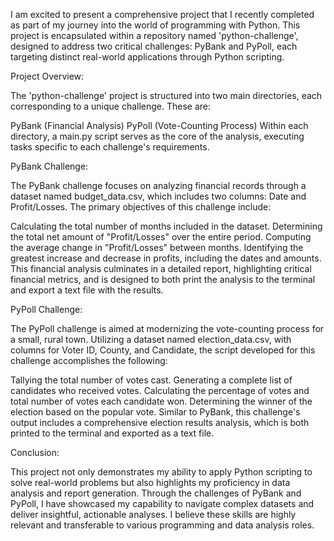 I am excited to present a comprehensive project that I recently completed as part of my journey into the world of programming with Python. This project is encapsulated within a repository named 'python-challenge', designed to address two critical challenges: PyBank and PyPoll, each targeting distinct real-world applications through Python scripting.

Project Overview:

The 'python-challenge' project is structured into two main directories, each corresponding to a unique challenge. These are:

PyBank (Financial Analysis)
PyPoll (Vote-Counting Process)
Within each directory, a main.py script serves as the core of the analysis, executing tasks specific to each challenge's requirements.

PyBank Challenge:

The PyBank challenge focuses on analyzing financial records through a dataset named budget_data.csv, which includes two columns: Date and Profit/Losses. The primary objectives of this challenge include:

Calculating the total number of months included in the dataset.
Determining the total net amount of "Profit/Losses" over the entire period.
Computing the average change in "Profit/Losses" between months.
Identifying the greatest increase and decrease in profits, including the dates and amounts.
This financial analysis culminates in a detailed report, highlighting critical financial metrics, and is designed to both print the analysis to the terminal and export a text file with the results.

PyPoll Challenge:

The PyPoll challenge is aimed at modernizing the vote-counting process for a small, rural town. Utilizing a dataset named election_data.csv, with columns for Voter ID, County, and Candidate, the script developed for this challenge accomplishes the following:

Tallying the total number of votes cast.
Generating a complete list of candidates who received votes.
Calculating the percentage of votes and total number of votes each candidate won.
Determining the winner of the election based on the popular vote.
Similar to PyBank, this challenge's output includes a comprehensive election results analysis, which is both printed to the terminal and exported as a text file.

Conclusion:

This project not only demonstrates my ability to apply Python scripting to solve real-world problems but also highlights my proficiency in data analysis and report generation. Through the challenges of PyBank and PyPoll, I have showcased my capability to navigate complex datasets and deliver insightful, actionable analyses. I believe these skills are highly relevant and transferable to various programming and data analysis roles.
